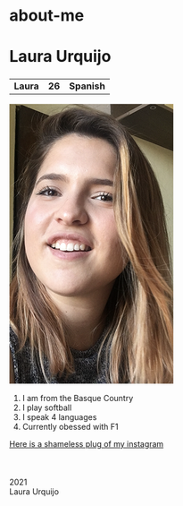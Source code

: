 # about-me
 <!DOCTYPE html>
<html>
    <head></head>
        <body>
            <h1>
                Laura Urquijo
            </h1>
                <h3>
                <table>
                    <tr>
                        <td>Laura</td>
                        <td>26</td>
                        <td>Spanish</td>
                    </tr>
                </table>
                </h3>
            <img src="Laura1.png">
            <ol>
                <li>I am from the Basque Country</li>
                <li>I play softball</li>
                <li>I speak 4 languages</li>
                <li>Currently obessed with F1</li>
            </ol>
            <a href="https://www.instagram.com/_laura_skywalker_/" target="_blank"> Here is a shameless plug of my instagram </a>
            <br/>
            <br/>
            <br/>
            <br/>
            <footer>2021 
                <br/>
                Laura Urquijo</footer>
        </body>
</html>
